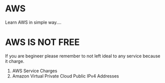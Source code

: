 # AWS
Learn AWS in simple way....


# AWS IS NOT FREE
If you are begineer please remember to not left ideal to any service because it charge.
1. AWS Service Charges 
2. Amazon Virtual Private Cloud Public IPv4 Addresses

